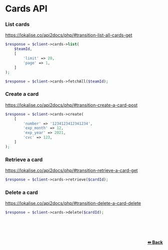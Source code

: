 # Cards API

### List cards
https://lokalise.co/api2docs/php/#transition-list-all-cards-get

```php
$response = $client->cards->list(
    $teamId,
    [
        'limit' => 20,
        'page' => 1,
    ]
);
```

```php
$response = $client->cards->fetchAll($teamId);
```

### Create a card
https://lokalise.co/api2docs/php/#transition-create-a-card-post

```php
$response = $client->cards->create(
    [
        'number' => '1234123412341234',
        'exp_month' => 12,
        'exp_year' => 2021,
        'cvc' => 123,
    ]
);
```


### Retrieve a card
https://lokalise.co/api2docs/php/#transition-retrieve-a-card-get

```php
$response = $client->cards->retrieve($cardId);
```

### Delete a card
https://lokalise.co/api2docs/php/#transition-delete-a-card-delete

```php
$response = $client->cards->delete($cardId);
```


<br/><br/><br/>
<div align='right'>
    <b><a href='/README.md#request'>⇚ Back</a></b>
</div>
<br/>
